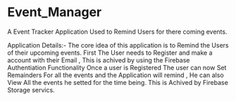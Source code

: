 # Event_Manager
A Event Tracker Application Used to Remind Users for there coming events.

Application Details:- The core idea of this application is to Remind the Users of their upcoming events. First The User needs to Register and make a account with their Email , This is achived by using the Firebase Authentiation Functionality Once a user is Registered The user can now Set Remainders For all the events and the Application will remind , He can also View All the events he setted for the time being. This is Achived by Firebase Storage servics.
